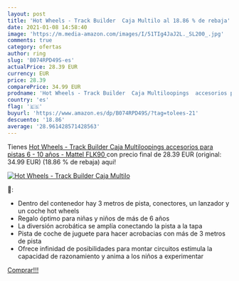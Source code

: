 ```yaml
---
layout: post
title: 'Hot Wheels - Track Builder  Caja Multilo al 18.86 % de rebaja'
date: 2021-01-08 14:58:40
image: 'https://m.media-amazon.com/images/I/51TIg4JaJ2L._SL200_.jpg'
comments: true
category: ofertas
author: ring
slug: 'B074RPD49S-es'
actualPrice: 28.39 EUR
currency: EUR
price: 28.39
comparePrice: 34.99 EUR
prodname: 'Hot Wheels - Track Builder  Caja Multiloopings  accesorios para pistas  6 - 10 años -  Mattel FLK90 '
country: 'es'
flag: '🇪🇸'
buyurl: 'https://www.amazon.es/dp/B074RPD49S/?tag=tolees-21'
descuento: '18.86'
average: '28.961428571428563'
---
```


Tienes [Hot Wheels - Track Builder  Caja Multiloopings  accesorios para pistas  6 - 10 años -  Mattel FLK90 ](https://www.amazon.es/dp/B074RPD49S/?tag=tolees-21) con precio final de  28.39 EUR (original: 34.99 EUR) (18.86 %  de rebaja) aqui!

[![Hot Wheels - Track Builder  Caja Multilo](https://m.media-amazon.com/images/I/51TIg4JaJ2L._SL200_.jpg)](https://www.amazon.es/dp/B074RPD49S/?tag=tolees-21)

🔎:

- Dentro del contenedor hay 3 metros de pista, conectores, un lanzador y un coche hot wheels
- Regalo óptimo para niñas y niños de más de 6 años
- La diversión acrobática se amplía conectando la pista a la tapa
- Pista de coche de juguete para hacer acrobacias con más de 3 metros de pista
- Ofrece infinidad de posibilidades para montar circuitos estimula la capacidad de razonamiento y anima a los niños a experimentar

[Comprar!!!](https://www.amazon.es/dp/B074RPD49S/?tag=tolees-21)
